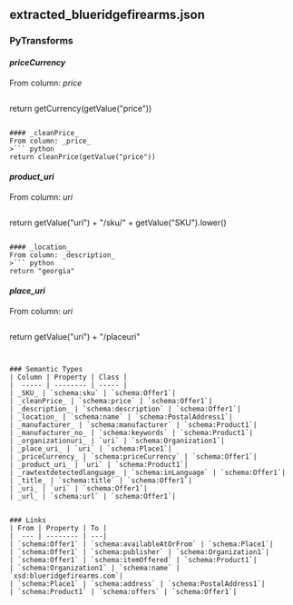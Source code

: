 ## extracted_blueridgefirearms.json

### PyTransforms
#### _priceCurrency_
From column: _price_
>``` python
return getCurrency(getValue("price"))
```

#### _cleanPrice_
From column: _price_
>``` python
return cleanPrice(getValue("price"))
```

#### _product_uri_
From column: _uri_
>``` python
return getValue("uri") + "/sku/" + getValue("SKU").lower()
```

#### _location_
From column: _description_
>``` python
return "georgia"
```

#### _place_uri_
From column: _uri_
>``` python
return getValue("uri") + "/placeuri"
```


### Semantic Types
| Column | Property | Class |
|  ----- | -------- | ----- |
| _SKU_ | `schema:sku` | `schema:Offer1`|
| _cleanPrice_ | `schema:price` | `schema:Offer1`|
| _description_ | `schema:description` | `schema:Offer1`|
| _location_ | `schema:name` | `schema:PostalAddress1`|
| _manufacturer_ | `schema:manufacturer` | `schema:Product1`|
| _manufacturer_no_ | `schema:keywords` | `schema:Product1`|
| _organizationuri_ | `uri` | `schema:Organization1`|
| _place_uri_ | `uri` | `schema:Place1`|
| _priceCurrency_ | `schema:priceCurrency` | `schema:Offer1`|
| _product_uri_ | `uri` | `schema:Product1`|
| _rawtextdetectedlanguage_ | `schema:inLanguage` | `schema:Offer1`|
| _title_ | `schema:title` | `schema:Offer1`|
| _uri_ | `uri` | `schema:Offer1`|
| _url_ | `schema:url` | `schema:Offer1`|


### Links
| From | Property | To |
|  --- | -------- | ---|
| `schema:Offer1` | `schema:availableAtOrFrom` | `schema:Place1`|
| `schema:Offer1` | `schema:publisher` | `schema:Organization1`|
| `schema:Offer1` | `schema:itemOffered` | `schema:Product1`|
| `schema:Organization1` | `schema:name` | `xsd:blueridgefirearms.com`|
| `schema:Place1` | `schema:address` | `schema:PostalAddress1`|
| `schema:Product1` | `schema:offers` | `schema:Offer1`|
